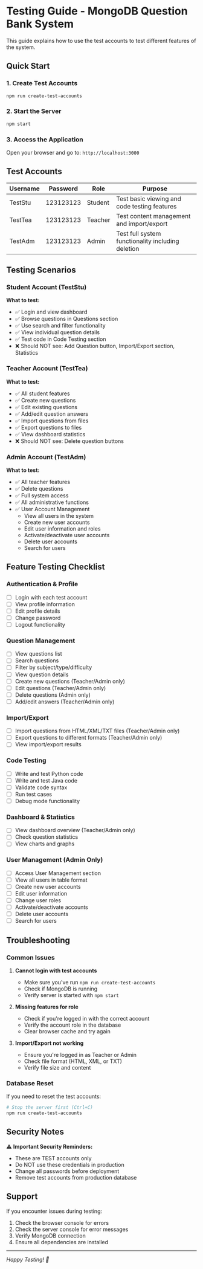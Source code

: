 # Testing Guide - MongoDB Question Bank System

This guide explains how to use the test accounts to test different features of the system.

## Quick Start

### 1. Create Test Accounts
```bash
npm run create-test-accounts
```

### 2. Start the Server
```bash
npm start
```

### 3. Access the Application
Open your browser and go to: `http://localhost:3000`

## Test Accounts

| Username | Password | Role | Purpose |
|----------|----------|------|---------|
| TestStu | 123123123 | Student | Test basic viewing and code testing features |
| TestTea | 123123123 | Teacher | Test content management and import/export |
| TestAdm | 123123123 | Admin | Test full system functionality including deletion |

## Testing Scenarios

### Student Account (TestStu)
**What to test:**
- ✅ Login and view dashboard
- ✅ Browse questions in Questions section
- ✅ Use search and filter functionality
- ✅ View individual question details
- ✅ Test code in Code Testing section
- ❌ Should NOT see: Add Question button, Import/Export section, Statistics

### Teacher Account (TestTea)
**What to test:**
- ✅ All student features
- ✅ Create new questions
- ✅ Edit existing questions
- ✅ Add/edit question answers
- ✅ Import questions from files
- ✅ Export questions to files
- ✅ View dashboard statistics
- ❌ Should NOT see: Delete question buttons

### Admin Account (TestAdm)
**What to test:**
- ✅ All teacher features
- ✅ Delete questions
- ✅ Full system access
- ✅ All administrative functions
- ✅ User Account Management
  - View all users in the system
  - Create new user accounts
  - Edit user information and roles
  - Activate/deactivate user accounts
  - Delete user accounts
  - Search for users

## Feature Testing Checklist

### Authentication & Profile
- [ ] Login with each test account
- [ ] View profile information
- [ ] Edit profile details
- [ ] Change password
- [ ] Logout functionality

### Question Management
- [ ] View questions list
- [ ] Search questions
- [ ] Filter by subject/type/difficulty
- [ ] View question details
- [ ] Create new questions (Teacher/Admin only)
- [ ] Edit questions (Teacher/Admin only)
- [ ] Delete questions (Admin only)
- [ ] Add/edit answers (Teacher/Admin only)

### Import/Export
- [ ] Import questions from HTML/XML/TXT files (Teacher/Admin only)
- [ ] Export questions to different formats (Teacher/Admin only)
- [ ] View import/export results

### Code Testing
- [ ] Write and test Python code
- [ ] Write and test Java code
- [ ] Validate code syntax
- [ ] Run test cases
- [ ] Debug mode functionality

### Dashboard & Statistics
- [ ] View dashboard overview (Teacher/Admin only)
- [ ] Check question statistics
- [ ] View charts and graphs

### User Management (Admin Only)
- [ ] Access User Management section
- [ ] View all users in table format
- [ ] Create new user accounts
- [ ] Edit user information
- [ ] Change user roles
- [ ] Activate/deactivate accounts
- [ ] Delete user accounts
- [ ] Search for users

## Troubleshooting

### Common Issues

1. **Cannot login with test accounts**
   - Make sure you've run `npm run create-test-accounts`
   - Check if MongoDB is running
   - Verify server is started with `npm start`

2. **Missing features for role**
   - Check if you're logged in with the correct account
   - Verify the account role in the database
   - Clear browser cache and try again

3. **Import/Export not working**
   - Ensure you're logged in as Teacher or Admin
   - Check file format (HTML, XML, or TXT)
   - Verify file size and content

### Database Reset
If you need to reset the test accounts:
```bash
# Stop the server first (Ctrl+C)
npm run create-test-accounts
```

## Security Notes

⚠️ **Important Security Reminders:**
- These are TEST accounts only
- Do NOT use these credentials in production
- Change all passwords before deployment
- Remove test accounts from production database

## Support

If you encounter issues during testing:
1. Check the browser console for errors
2. Check the server console for error messages
3. Verify MongoDB connection
4. Ensure all dependencies are installed

---
*Happy Testing! 🧪*
